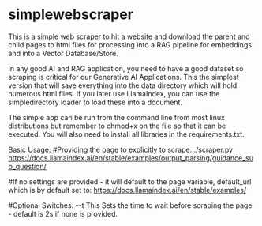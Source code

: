 # simplewebscraper
This is a simple web scraper to hit a website and download the parent and child pages to html files for processing into a RAG pipeline for embeddings and into a Vector Database/Store.

In any good AI and RAG application, you need to have a good dataset so scraping is critical for our Generative AI Applications. This the simplest version that will save everything into the data directory which will hold numerous html files. If you later use LlamaIndex, you can use the simpledirectory loader to load these into a document.

The simple app can be run from the command line from most linux distributions but remember to chmod+x on the file so that it can be executed. You will also need to install all libraries in the requirements.txt.

Basic Usage:
#Providing the page to explicitly to scrape.
./scraper.py https://docs.llamaindex.ai/en/stable/examples/output_parsing/guidance_sub_question/

#If no settings are provided - it will default to the page variable, default_url which is by default set to:
https://docs.llamaindex.ai/en/stable/examples/

#Optional Switches:
--t This Sets the time to wait before scraping the page - default is 2s if none is provided.
